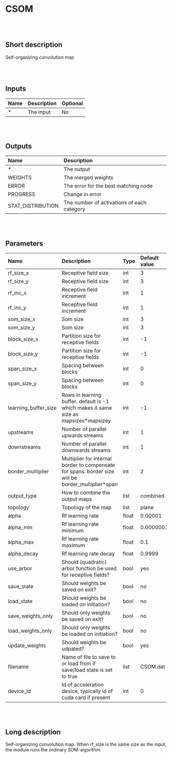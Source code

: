 # CSOM


<br><br>
## Short description

Self-organizing convolution map

<br><br>

## Inputs

|Name|Description|Optional|
|:----|:-----------|:-------|
|*|The input|No|

<br><br>

## Outputs

|Name|Description|
|:----|:-----------|
|*|The output|
|WEIGHTS|The merged weights|
|ERROR|The error for the best matching node|
|PROGRESS|Change in error|
|STAT_DISTRIBUTION|The number of activations of each category|

<br><br>

## Parameters

|Name|Description|Type|Default value|
|:----|:-----------|:----|:-------------|
|rf_size_x|Receptive field size|int|3|
|rf_size_y|Receptive field size|int|3|
|rf_inc_x|Receptive field increment|int|1|
|rf_inc_y|Receptive field increment|int|1|
|som_size_x|Som size|int|3|
|som_size_y|Som size|int|3|
|block_size_x|Partition size for receptive fields|int|-1|
|block_size_y|Partition size for receptive fields|int|-1|
|span_size_x|Spacing between blocks|int|0|
|span_size_y|Spacing between blocks|int|0|
|learning_buffer_size|Rows in learning buffer. default is -1 which makes it same size as mapsizex*mapsizey|int|-1|
|upstreams|Number of parallel upwards streams|int|1|
|downstreams|Number of parallel downwards streams|int|1|
|border_multiplier|Multiplier for internal border to compensate for spans. border size will be border_multiplier*span|int|2|
|output_type|How to combine the output maps|list|combined|
|topology|Topology of the map|list|plane|
|alpha|Rf learning rate|float|0.00001|
|alpha_min|Rf learning rate minimum|float|0.0000001|
|alpha_max|Rf learning rate maximum|float|0.1|
|alpha_decay|Rf learning rate decay|float|0.9999|
|use_arbor|Should (quadratic) arbor function be used for receptive fields?|bool|yes|
|save_state|Should weights be saved on exit?|bool|no|
|load_state|Should weights be loaded on initiation?|bool|no|
|save_weights_only|Should only weights be saved on exit?|bool|no|
|load_weights_only|Should only weights be loaded on initiation?|bool|no|
|update_weights|Should weights be udpated?|bool|yes|
|filename|Name of file to save to or load from if save/load state is set to true|list|CSOM.dat|
|device_id|Id of acceleration device, typically id of cuda card if present|int|0|

<br><br>
## Long description
Self-organizing convolution map.
        When rf_size is the same size as the input, the module runs the ordinary SOM-algorithm.
